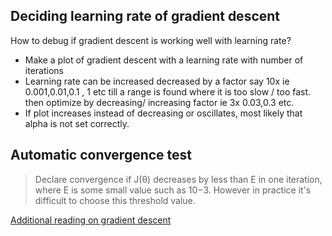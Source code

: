 ## Deciding learning rate of gradient descent

How to debug if gradient descent is working well with learning rate?

* Make a plot of gradient descent with a learning rate with number of iterations
* Learning rate can be increased decreased by a factor say 10x ie  0.001,0.01,0.1 , 1 etc till a range is found where it is too slow / too fast. then optimize by decreasing/ increasing factor ie 3x 0.03,0.3 etc.
* If plot increases instead of decreasing or oscillates, most likely that alpha is not set correctly.

## Automatic convergence test
> Declare convergence if J(θ) decreases by less than E in one iteration, where E is some small value such as 10−3. However in practice it's difficult to choose this threshold value.


[Additional reading on gradient descent](https://www.coursera.org/learn/machine-learning/supplement/TnHvV/gradient-descent-in-practice-ii-learning-rate)